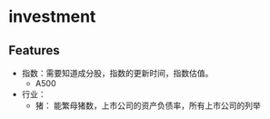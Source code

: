 # investment

## Features
- 指数：需要知道成分股，指数的更新时间，指数估值。
  - A500
- 行业：
  - 猪： 能繁母猪数，上市公司的资产负债率，所有上市公司的列举
 
  
